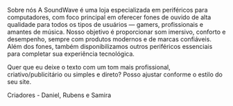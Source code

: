 Sobre nós A SoundWave é uma loja especializada em periféricos para computadores, com foco principal em oferecer fones de ouvido de alta qualidade para todos os tipos de usuários — gamers, profissionais e amantes de música. Nosso objetivo é proporcionar som imersivo, conforto e desempenho, sempre com produtos modernos e de marcas confiáveis. Além dos fones, também disponibilizamos outros periféricos essenciais para completar sua experiência tecnológica.



Quer que eu deixe o texto com um tom mais profissional, criativo/publicitário ou simples e direto? Posso ajustar conforme o estilo do seu site.

Criadores - Daniel, Rubens e Samira

